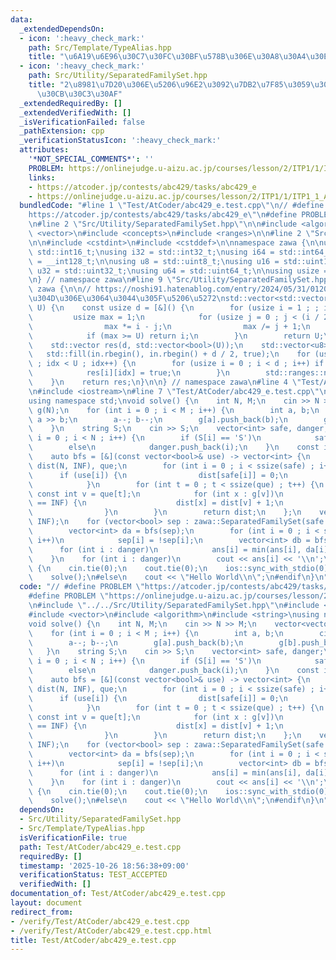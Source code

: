 ```yaml
---
data:
  _extendedDependsOn:
  - icon: ':heavy_check_mark:'
    path: Src/Template/TypeAlias.hpp
    title: "\u6A19\u6E96\u30C7\u30FC\u30BF\u578B\u306E\u30A8\u30A4\u30EA\u30A2\u30B9"
  - icon: ':heavy_check_mark:'
    path: Src/Utility/SeparatedFamilySet.hpp
    title: "2\u8981\u7D20\u306E\u5206\u96E2\u3092\u7DB2\u7F85\u3059\u308B\u30C6\u30AF\
      \u30CB\u30C3\u30AF"
  _extendedRequiredBy: []
  _extendedVerifiedWith: []
  _isVerificationFailed: false
  _pathExtension: cpp
  _verificationStatusIcon: ':heavy_check_mark:'
  attributes:
    '*NOT_SPECIAL_COMMENTS*': ''
    PROBLEM: https://onlinejudge.u-aizu.ac.jp/courses/lesson/2/ITP1/1/ITP1_1_A
    links:
    - https://atcoder.jp/contests/abc429/tasks/abc429_e
    - https://onlinejudge.u-aizu.ac.jp/courses/lesson/2/ITP1/1/ITP1_1_A
  bundledCode: "#line 1 \"Test/AtCoder/abc429_e.test.cpp\"\n// #define PROBLEM \"\
    https://atcoder.jp/contests/abc429/tasks/abc429_e\"\n#define PROBLEM \"https://onlinejudge.u-aizu.ac.jp/courses/lesson/2/ITP1/1/ITP1_1_A\"\
    \n#line 2 \"Src/Utility/SeparatedFamilySet.hpp\"\n\n#include <algorithm>\n#include\
    \ <vector>\n#include <concepts>\n#include <ranges>\n\n#line 2 \"Src/Template/TypeAlias.hpp\"\
    \n\n#include <cstdint>\n#include <cstddef>\n\nnamespace zawa {\n\nusing i16 =\
    \ std::int16_t;\nusing i32 = std::int32_t;\nusing i64 = std::int64_t;\nusing i128\
    \ = __int128_t;\n\nusing u8 = std::uint8_t;\nusing u16 = std::uint16_t;\nusing\
    \ u32 = std::uint32_t;\nusing u64 = std::uint64_t;\n\nusing usize = std::size_t;\n\
    \n} // namespace zawa\n#line 9 \"Src/Utility/SeparatedFamilySet.hpp\"\n\nnamespace\
    \ zawa {\n\n// https://noshi91.hatenablog.com/entry/2024/05/31/012055\n// \u5411\
    \u304D\u306E\u3064\u3044\u305F\u5206\u5272\nstd::vector<std::vector<bool>> SeparatedFamilySet(usize\
    \ U) {\n    const usize d = [&]() {\n        for (usize i = 1 ; ; i++) {\n   \
    \         usize max = 1;\n            for (usize j = 0 ; j < (i / 2) ; j++) {\n\
    \                max *= i - j;\n                max /= j + 1;\n            }\n\
    \            if (max >= U) return i;\n        }\n        return U;\n    }();\n\
    \    std::vector res(d, std::vector<bool>(U));\n    std::vector<u8> in(d);\n \
    \   std::fill(in.rbegin(), in.rbegin() + d / 2, true);\n    for (usize idx = 0\
    \ ; idx < U ; idx++) {\n        for (usize i = 0 ; i < d ; i++) if (in[i]) {\n\
    \            res[i][idx] = true;\n        }\n        std::ranges::next_permutation(in);\n\
    \    }\n    return res;\n}\n\n} // namespace zawa\n#line 4 \"Test/AtCoder/abc429_e.test.cpp\"\
    \n#include <iostream>\n#line 7 \"Test/AtCoder/abc429_e.test.cpp\"\n#include <string>\n\
    using namespace std;\nvoid solve() {\n    int N, M;\n    cin >> N >> M;\n    vector<vector<int>>\
    \ g(N);\n    for (int i = 0 ; i < M ; i++) {\n        int a, b;\n        cin >>\
    \ a >> b;\n        a--; b--;\n        g[a].push_back(b);\n        g[b].push_back(a);\n\
    \    }\n    string S;\n    cin >> S;\n    vector<int> safe, danger;\n    for (int\
    \ i = 0 ; i < N ; i++) {\n        if (S[i] == 'S')\n            safe.push_back(i);\n\
    \        else\n            danger.push_back(i);\n    }\n    const int INF = (int)1e9;\n\
    \    auto bfs = [&](const vector<bool>& use) -> vector<int> {\n        vector<int>\
    \ dist(N, INF), que;\n        for (int i = 0 ; i < ssize(safe) ; i++)\n      \
    \      if (use[i]) {\n                dist[safe[i]] = 0;\n                que.push_back(safe[i]);\n\
    \            }\n        for (int t = 0 ; t < ssize(que) ; t++) {\n           \
    \ const int v = que[t];\n            for (int x : g[v])\n                if (dist[x]\
    \ == INF) {\n                    dist[x] = dist[v] + 1;\n                    que.push_back(x);\n\
    \                }\n        }\n        return dist;\n    };\n    vector<int> ans(N,\
    \ INF);\n    for (vector<bool> sep : zawa::SeparatedFamilySet(safe.size())) {\n\
    \        vector<int> da = bfs(sep);\n        for (int i = 0 ; i < ssize(sep) ;\
    \ i++)\n            sep[i] = !sep[i];\n        vector<int> db = bfs(sep);\n  \
    \      for (int i : danger)\n            ans[i] = min(ans[i], da[i] + db[i]);\n\
    \    }\n    for (int i : danger)\n        cout << ans[i] << '\\n';\n}\nint main()\
    \ {\n    cin.tie(0);\n    cout.tie(0);\n    ios::sync_with_stdio(0);\n#ifdef ATCODER\n\
    \    solve();\n#else\n    cout << \"Hello World\\n\";\n#endif\n}\n"
  code: "// #define PROBLEM \"https://atcoder.jp/contests/abc429/tasks/abc429_e\"\n\
    #define PROBLEM \"https://onlinejudge.u-aizu.ac.jp/courses/lesson/2/ITP1/1/ITP1_1_A\"\
    \n#include \"../../Src/Utility/SeparatedFamilySet.hpp\"\n#include <iostream>\n\
    #include <vector>\n#include <algorithm>\n#include <string>\nusing namespace std;\n\
    void solve() {\n    int N, M;\n    cin >> N >> M;\n    vector<vector<int>> g(N);\n\
    \    for (int i = 0 ; i < M ; i++) {\n        int a, b;\n        cin >> a >> b;\n\
    \        a--; b--;\n        g[a].push_back(b);\n        g[b].push_back(a);\n \
    \   }\n    string S;\n    cin >> S;\n    vector<int> safe, danger;\n    for (int\
    \ i = 0 ; i < N ; i++) {\n        if (S[i] == 'S')\n            safe.push_back(i);\n\
    \        else\n            danger.push_back(i);\n    }\n    const int INF = (int)1e9;\n\
    \    auto bfs = [&](const vector<bool>& use) -> vector<int> {\n        vector<int>\
    \ dist(N, INF), que;\n        for (int i = 0 ; i < ssize(safe) ; i++)\n      \
    \      if (use[i]) {\n                dist[safe[i]] = 0;\n                que.push_back(safe[i]);\n\
    \            }\n        for (int t = 0 ; t < ssize(que) ; t++) {\n           \
    \ const int v = que[t];\n            for (int x : g[v])\n                if (dist[x]\
    \ == INF) {\n                    dist[x] = dist[v] + 1;\n                    que.push_back(x);\n\
    \                }\n        }\n        return dist;\n    };\n    vector<int> ans(N,\
    \ INF);\n    for (vector<bool> sep : zawa::SeparatedFamilySet(safe.size())) {\n\
    \        vector<int> da = bfs(sep);\n        for (int i = 0 ; i < ssize(sep) ;\
    \ i++)\n            sep[i] = !sep[i];\n        vector<int> db = bfs(sep);\n  \
    \      for (int i : danger)\n            ans[i] = min(ans[i], da[i] + db[i]);\n\
    \    }\n    for (int i : danger)\n        cout << ans[i] << '\\n';\n}\nint main()\
    \ {\n    cin.tie(0);\n    cout.tie(0);\n    ios::sync_with_stdio(0);\n#ifdef ATCODER\n\
    \    solve();\n#else\n    cout << \"Hello World\\n\";\n#endif\n}\n"
  dependsOn:
  - Src/Utility/SeparatedFamilySet.hpp
  - Src/Template/TypeAlias.hpp
  isVerificationFile: true
  path: Test/AtCoder/abc429_e.test.cpp
  requiredBy: []
  timestamp: '2025-10-26 18:56:38+09:00'
  verificationStatus: TEST_ACCEPTED
  verifiedWith: []
documentation_of: Test/AtCoder/abc429_e.test.cpp
layout: document
redirect_from:
- /verify/Test/AtCoder/abc429_e.test.cpp
- /verify/Test/AtCoder/abc429_e.test.cpp.html
title: Test/AtCoder/abc429_e.test.cpp
---
```

